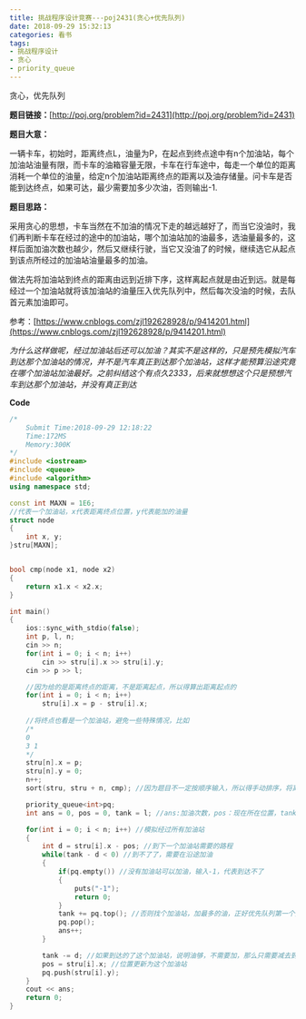 ```yaml
---
title: 挑战程序设计竞赛---poj2431(贪心+优先队列)
date: 2018-09-29 15:32:13
categories: 看书
tags: 
- 挑战程序设计
- 贪心
- priority_queue
---
```


贪心，优先队列

<!-- more -->

**题目链接：**[http://poj.org/problem?id=2431](http://poj.org/problem?id=2431)

**题目大意：**

一辆卡车，初始时，距离终点L，油量为P，在起点到终点途中有n个加油站，每个加油站油量有限，而卡车的油箱容量无限，卡车在行车途中，每走一个单位的距离消耗一个单位的油量，给定n个加油站距离终点的距离以及油存储量。问卡车是否能到达终点，如果可达，最少需要加多少次油，否则输出-1.

**题目思路：**

采用贪心的思想，卡车当然在不加油的情况下走的越远越好了，而当它没油时，我们再判断卡车在经过的途中的加油站，哪个加油站加的油最多，选油量最多的，这样后面加油次数也越少，然后又继续行驶，当它又没油了的时候，继续选它从起点到该点所经过的加油站油量最多的加油。



做法先将加油站到终点的距离由远到近排下序，这样离起点就是由近到远。就是每经过一个加油站就将该加油站的油量压入优先队列中，然后每次没油的时候，去队首元素加油即可。

参考：[https://www.cnblogs.com/zjl192628928/p/9414201.html](https://www.cnblogs.com/zjl192628928/p/9414201.html)



*为什么这样做呢，经过加油站后还可以加油？其实不是这样的，只是预先模拟汽车到达那个加油站的情况，并不是汽车真正到达那个加油站，这样才能预算沿途究竟在哪个加油站加油最好。之前纠结这个有点久2333，后来就想想这个只是预想汽车到达那个加油站，并没有真正到达*



**Code**

```c++
/*
	Submit Time:2018-09-29 12:18:22
	Time:172MS
	Memory:300K
*/
#include <iostream>
#include <queue>
#include <algorithm>
using namespace std;

const int MAXN = 1E6;
//代表一个加油站，x代表距离终点位置，y代表能加的油量
struct node 
{
    int x, y;
}stru[MAXN];


bool cmp(node x1, node x2)
{
    return x1.x < x2.x;
}

int main()
{
    ios::sync_with_stdio(false);
    int p, l, n;
    cin >> n;
    for(int i = 0; i < n; i++)
        cin >> stru[i].x >> stru[i].y;
    cin >> p >> l;

    //因为给的是距离终点的距离，不是距离起点，所以得算出距离起点的
    for(int i = 0; i < n; i++)
        stru[i].x = p - stru[i].x;
    
    //将终点也看是一个加油站，避免一些特殊情况，比如
    /*
    0
    3 1
    */
    stru[n].x = p;
    stru[n].y = 0;
    n++;
    sort(stru, stru + n, cmp); //因为题目不一定按顺序输入，所以得手动排序，将离起点最近的放在前面

    priority_queue<int>pq;
    int ans = 0, pos = 0, tank = l; //ans:加油次数，pos：现在所在位置，tank：油箱中的汽油量

    for(int i = 0; i < n; i++) //模拟经过所有加油站
    {
        int d = stru[i].x - pos; //到下一个加油站需要的路程
        while(tank - d < 0) //到不了了，需要在沿途加油
        {
            if(pq.empty()) //没有加油站可以加油，输入-1，代表到达不了
            {
                puts("-1");
                return 0;
            }
            tank += pq.top(); //否则找个加油站，加最多的油，正好优先队列第一个元素就是最大值
            pq.pop(); 
            ans++;
        }

        tank -= d; //如果到达的了这个加油站，说明油够，不需要加，那么只需要减去到达这个加油站的油量就行了
        pos = stru[i].x; //位置更新为这个加油站
        pq.push(stru[i].y); 
    }
    cout << ans;
    return 0;
}
```

